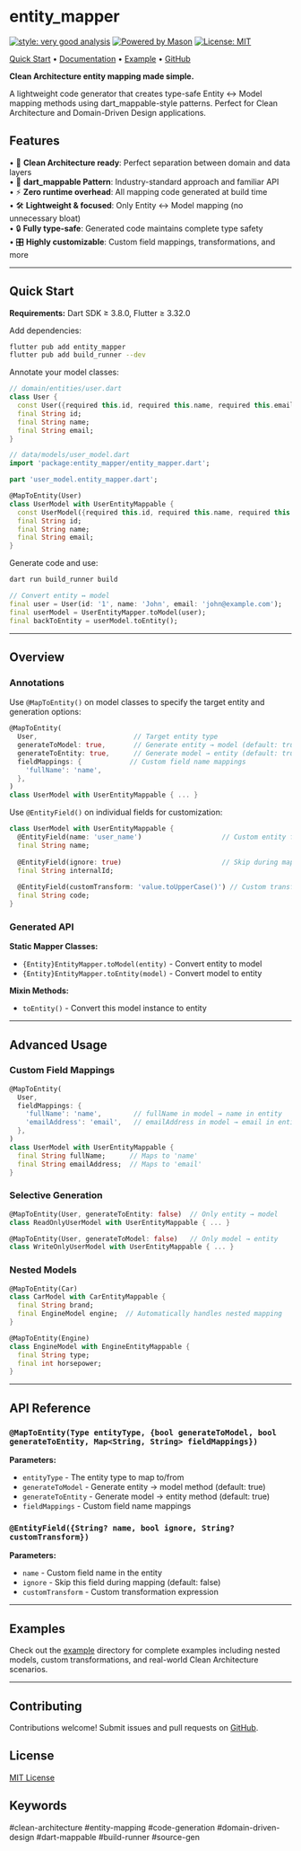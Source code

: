 # entity_mapper

[![style: very good analysis][very_good_analysis_badge]][very_good_analysis_link]
[![Powered by Mason](https://img.shields.io/endpoint?url=https%3A%2F%2Ftinyurl.com%2Fmason-badge)](https://github.com/felangel/mason)
[![License: MIT][license_badge]][license_link]

[Quick Start](#quick-start) • [Documentation](#overview) • [Example](example/) • [GitHub](https://github.com/r2am9d/entity_mapper)

**Clean Architecture entity mapping made simple.**

A lightweight code generator that creates type-safe Entity ↔ Model mapping methods using dart_mappable-style patterns. Perfect for Clean Architecture and Domain-Driven Design applications.

## Features

• 🎯 **Clean Architecture ready**: Perfect separation between domain and data layers  
• 🔄 **dart_mappable Pattern**: Industry-standard approach and familiar API  
• ⚡ **Zero runtime overhead**: All mapping code generated at build time  
• 🛠️ **Lightweight & focused**: Only Entity ↔ Model mapping (no unnecessary bloat)  
• 🔒 **Fully type-safe**: Generated code maintains complete type safety  
• 🎛️ **Highly customizable**: Custom field mappings, transformations, and more

---

## Quick Start

**Requirements:** Dart SDK ≥ 3.8.0, Flutter ≥ 3.32.0

Add dependencies:

```sh
flutter pub add entity_mapper
flutter pub add build_runner --dev
```

Annotate your model classes:

```dart
// domain/entities/user.dart
class User {
  const User({required this.id, required this.name, required this.email});
  final String id;
  final String name;
  final String email;
}

// data/models/user_model.dart
import 'package:entity_mapper/entity_mapper.dart';

part 'user_model.entity_mapper.dart';

@MapToEntity(User)
class UserModel with UserEntityMappable {
  const UserModel({required this.id, required this.name, required this.email});
  final String id;
  final String name;
  final String email;
}
```

Generate code and use:

```sh
dart run build_runner build
```

```dart
// Convert entity ↔ model
final user = User(id: '1', name: 'John', email: 'john@example.com');
final userModel = UserEntityMapper.toModel(user);
final backToEntity = userModel.toEntity();
```

---

## Overview

### Annotations

Use `@MapToEntity()` on model classes to specify the target entity and generation options:

```dart
@MapToEntity(
  User,                        // Target entity type
  generateToModel: true,       // Generate entity → model (default: true)
  generateToEntity: true,      // Generate model → entity (default: true)
  fieldMappings: {            // Custom field name mappings
    'fullName': 'name',
  },
)
class UserModel with UserEntityMappable { ... }
```

Use `@EntityField()` on individual fields for customization:

```dart
class UserModel with UserEntityMappable {
  @EntityField(name: 'user_name')                    // Custom entity field name
  final String name;
  
  @EntityField(ignore: true)                         // Skip during mapping
  final String internalId;
  
  @EntityField(customTransform: 'value.toUpperCase()') // Custom transformation
  final String code;
}
```

### Generated API

**Static Mapper Classes:**
- `{Entity}EntityMapper.toModel(entity)` - Convert entity to model
- `{Entity}EntityMapper.toEntity(model)` - Convert model to entity

**Mixin Methods:**
- `toEntity()` - Convert this model instance to entity

---

## Advanced Usage

### Custom Field Mappings
```dart
@MapToEntity(
  User,
  fieldMappings: {
    'fullName': 'name',        // fullName in model → name in entity
    'emailAddress': 'email',   // emailAddress in model → email in entity
  },
)
class UserModel with UserEntityMappable {
  final String fullName;      // Maps to 'name'
  final String emailAddress;  // Maps to 'email'
}
```

### Selective Generation
```dart
@MapToEntity(User, generateToEntity: false)  // Only entity → model
class ReadOnlyUserModel with UserEntityMappable { ... }

@MapToEntity(User, generateToModel: false)   // Only model → entity  
class WriteOnlyUserModel with UserEntityMappable { ... }
```

### Nested Models
```dart
@MapToEntity(Car)
class CarModel with CarEntityMappable {
  final String brand;
  final EngineModel engine;  // Automatically handles nested mapping
}

@MapToEntity(Engine)
class EngineModel with EngineEntityMappable {
  final String type;
  final int horsepower;
}
```

---

## API Reference

### `@MapToEntity(Type entityType, {bool generateToModel, bool generateToEntity, Map<String, String> fieldMappings})`

**Parameters:**
- `entityType` - The entity type to map to/from
- `generateToModel` - Generate entity → model method (default: true)
- `generateToEntity` - Generate model → entity method (default: true)  
- `fieldMappings` - Custom field name mappings

### `@EntityField({String? name, bool ignore, String? customTransform})`

**Parameters:**
- `name` - Custom field name in the entity
- `ignore` - Skip this field during mapping (default: false)
- `customTransform` - Custom transformation expression

---

## Examples

Check out the [example](example/) directory for complete examples including nested models, custom transformations, and real-world Clean Architecture scenarios.

---

## Contributing

Contributions welcome! Submit issues and pull requests on [GitHub](https://github.com/r2am9d/entity_mapper).

## License

[MIT License](LICENSE)

## Keywords

#clean-architecture #entity-mapping #code-generation #domain-driven-design #dart-mappable #build-runner #source-gen

[license_badge]: https://img.shields.io/badge/license-MIT-blue.svg
[license_link]: https://opensource.org/licenses/MIT
[very_good_analysis_badge]: https://img.shields.io/badge/style-very_good_analysis-B22C89.svg
[very_good_analysis_link]: https://pub.dev/packages/very_good_analysis